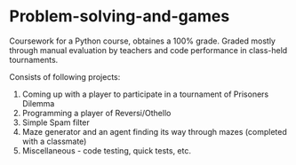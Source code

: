 # Problem-solving-and-games
Coursework for a Python course, obtaines a 100% grade. Graded mostly through manual evaluation by teachers and code performance in
class-held tournaments.

Consists of following projects:

1. Coming up with a player to participate in a tournament of Prisoners Dilemma
2. Programming a player of Reversi/Othello
3. Simple Spam filter
4. Maze generator and an agent finding its way through mazes (completed with a classmate)
5. Miscellaneous - code testing, quick tests, etc.
